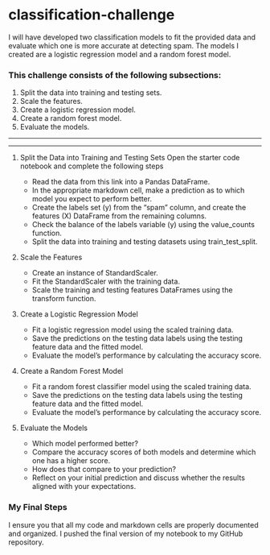 # classification-challenge

I will have developed two classification models to fit the provided data and evaluate which one is more accurate at detecting spam. The models I created are a logistic regression model and a random forest model.

### This challenge consists of the following subsections:

  1. Split the data into training and testing sets.
  2. Scale the features.
  3. Create a logistic regression model.
  4. Create a random forest model.
  5. Evaluate the models.
--- 
--- 

1. Split the Data into Training and Testing Sets
Open the starter code notebook and complete the following steps
   * Read the data from this link into a Pandas DataFrame.
   * In the appropriate markdown cell, make a prediction as to which model you expect to perform better.
   * Create the labels set (y) from the “spam” column, and create the features (X) DataFrame from the remaining columns.
   * Check the balance of the labels variable (y) using the value_counts function.
   * Split the data into training and testing datasets using train_test_split.

2. Scale the Features
   * Create an instance of StandardScaler.
   * Fit the StandardScaler with the training data.
   * Scale the training and testing features DataFrames using the transform function.

3. Create a Logistic Regression Model
   * Fit a logistic regression model using the scaled training data.
   * Save the predictions on the testing data labels using the testing feature data and the fitted model.
   * Evaluate the model’s performance by calculating the accuracy score.

4. Create a Random Forest Model
   * Fit a random forest classifier model using the scaled training data.
   * Save the predictions on the testing data labels using the testing feature data and the fitted model.
   * Evaluate the model’s performance by calculating the accuracy score.

5. Evaluate the Models
   * Which model performed better?
   * Compare the accuracy scores of both models and determine which one has a higher score.
   * How does that compare to your prediction?
   * Reflect on your initial prediction and discuss whether the results aligned with your expectations.

### My Final Steps
I ensure you that all my code and markdown cells are properly documented and organized.
I pushed the final version of my notebook to my GitHub repository.
